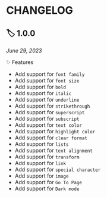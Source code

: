 # CHANGELOG

## 🏷️ 1.0.0

_June 29, 2023_

✨ Features

-   Add support for `font family`
-   Add support for `font size`
-   Add support for `bold`
-   Add support for `italic`
-   Add support for `underline`
-   Add support for `strikethrough`
-   Add support for `superscript`
-   Add support for `subscript`
-   Add support for `text color`
-   Add support for `highlight color`
-   Add support for `clear format`
-   Add support for `lists`
-   Add support for `text alignment`
-   Add support for `transform`
-   Add support for `link`
-   Add support for `special character`
-   Add support for `image`
-   Add support for `Go To Page`
-   Add support for `Dark mode`

